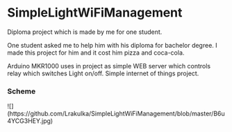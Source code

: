 # SimpleLightWiFiManagement
Diploma project which is made by me for one student.

One student asked me to help him with his diploma for bachelor degree.
I made this project for him and it cost him pizza and coca-cola.

Arduino MKR1000 uses in project as simple WEB server which controls relay which switches Light on/off.
Simple internet of things project.

<h3>Scheme</h3>
![](https://github.com/Lrakulka/SimpleLightWiFiManagement/blob/master/B6u4YCG3HEY.jpg)
